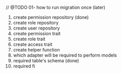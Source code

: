// @TODO
01- how to run migration once (later)
01. create permission repository (done)
02. create role repository
03. create user repository
04. create permission trait
05. create role trait
06. create access trait
07. create helper function
08. which adapter will be required to perform models
09. required table's schema (done)
10. required fi